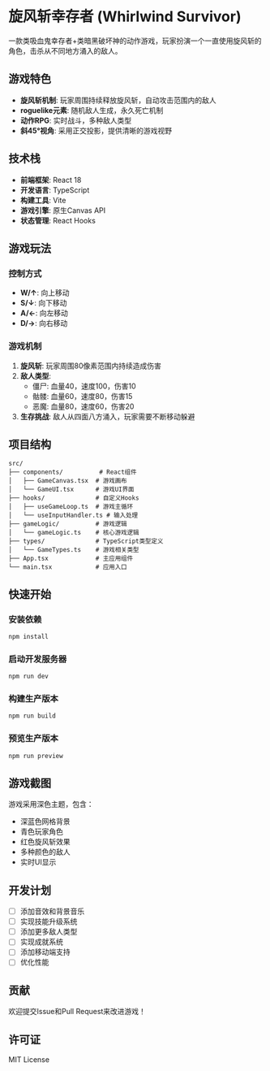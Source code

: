 # 旋风斩幸存者 (Whirlwind Survivor)

一款类吸血鬼幸存者+类暗黑破坏神的动作游戏，玩家扮演一个一直使用旋风斩的角色，击杀从不同地方涌入的敌人。

## 游戏特色

- **旋风斩机制**: 玩家周围持续释放旋风斩，自动攻击范围内的敌人
- **roguelike元素**: 随机敌人生成，永久死亡机制
- **动作RPG**: 实时战斗，多种敌人类型
- **斜45°视角**: 采用正交投影，提供清晰的游戏视野

## 技术栈

- **前端框架**: React 18
- **开发语言**: TypeScript
- **构建工具**: Vite
- **游戏引擎**: 原生Canvas API
- **状态管理**: React Hooks

## 游戏玩法

### 控制方式
- **W/↑**: 向上移动
- **S/↓**: 向下移动  
- **A/←**: 向左移动
- **D/→**: 向右移动

### 游戏机制
1. **旋风斩**: 玩家周围80像素范围内持续造成伤害
2. **敌人类型**: 
   - 僵尸: 血量40，速度100，伤害10
   - 骷髅: 血量60，速度80，伤害15
   - 恶魔: 血量80，速度60，伤害20
3. **生存挑战**: 敌人从四面八方涌入，玩家需要不断移动躲避

## 项目结构

```
src/
├── components/          # React组件
│   ├── GameCanvas.tsx  # 游戏画布
│   └── GameUI.tsx      # 游戏UI界面
├── hooks/              # 自定义Hooks
│   ├── useGameLoop.ts  # 游戏主循环
│   └── useInputHandler.ts # 输入处理
├── gameLogic/          # 游戏逻辑
│   └── gameLogic.ts    # 核心游戏逻辑
├── types/              # TypeScript类型定义
│   └── GameTypes.ts    # 游戏相关类型
├── App.tsx             # 主应用组件
└── main.tsx            # 应用入口
```

## 快速开始

### 安装依赖
```bash
npm install
```

### 启动开发服务器
```bash
npm run dev
```

### 构建生产版本
```bash
npm run build
```

### 预览生产版本
```bash
npm run preview
```

## 游戏截图

游戏采用深色主题，包含：
- 深蓝色网格背景
- 青色玩家角色
- 红色旋风斩效果
- 多种颜色的敌人
- 实时UI显示

## 开发计划

- [ ] 添加音效和背景音乐
- [ ] 实现技能升级系统
- [ ] 添加更多敌人类型
- [ ] 实现成就系统
- [ ] 添加移动端支持
- [ ] 优化性能

## 贡献

欢迎提交Issue和Pull Request来改进游戏！

## 许可证

MIT License
